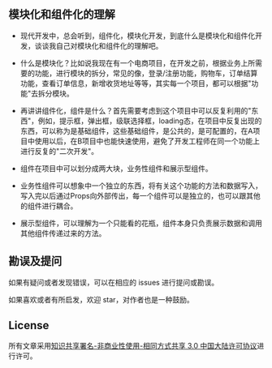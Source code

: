## 模块化和组件化的理解

- 现代开发中，总会听到，组件化，模块化开发，到底什么是模块化和组件化开发，谈谈我自己对模块化和组件化的理解吧。

- 什么是模块化？比如说我现在有一个电商项目，在开发之前，根据业务上所需要的功能，进行模块的拆分，常见的像，登录/注册功能，购物车，订单结算功能，查看订单信息，新增收货地址等等，其实每一个项目，都可以根据"功能"去拆分模块。

- 再讲讲组件化，组件是什么？首先需要考虑到这个项目中可以反复利用的"东西"，例如，提示框，弹出框，级联选择框，loading态，在项目中反复出现的东西，可以称为是基础组件，这些基础组件，是公共的，是可配置的，在A项目中使用以后，在B项目中也能快速使用，避免了开发工程师在同一个功能上进行反复的"二次开发"。

- 组件在项目中可以划分成两大块，业务性组件和展示型组件。

- 业务性组件可以想象中一个独立的东西，将有关这个功能的方法和数据写入，写入完以后通过Props向外部传出，每一个组件可以是独立的，也可以跟其他的组件进行耦合。

- 展示型组件，可以理解为一个只能看的花瓶，组件本身只负责展示数据和调用其他组件传递过来的方法。

## 勘误及提问

如果有疑问或者发现错误，可以在相应的 issues 进行提问或勘误。

如果喜欢或者有所启发，欢迎 star，对作者也是一种鼓励。

## License

所有文章采用[知识共享署名-非商业性使用-相同方式共享 3.0 中国大陆许可协议](http://creativecommons.org/licenses/by-nc-sa/3.0/cn/)进行许可。